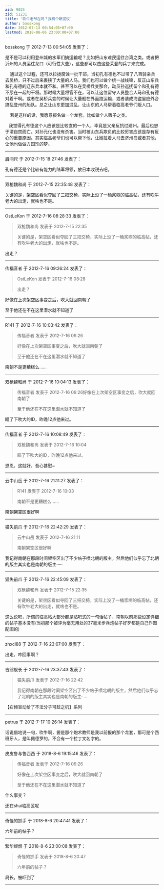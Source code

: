 ```yaml
---
aid: 9025
zid: 51231
title: '吹牛老爷在吗？我有个新提议'
author: bosskong
date: 2012-07-13 00:54:05+07:00
lastmod: 2018-08-06 23:00:00+07:00
---
```


bosskong 于 2012-7-13 00:54:05 发表了：

是不是可以利用登州城的水军们搞运输呢？比如把山东难民运往台湾之类。或者把沂州的人员运往龙口（可行性大些），这些都可以由这些莱登的兵丁来完成。

    通过这个过程，还可以拉拢腐蚀一批干部。当初孔有德也不过带了八百骑亲兵去吴桥，只不过后来裹挟了大量的人马。我们也可以做个统一战线嘛，反正山东兵和孔有德的辽东兵本就不和。甚至可以在吴桥兵变那会，动员孙巡抚留个和孔有德不尿在一起的干将。那时候大量将官不在，可以让这位留守人员整合人马和孔有德对着干啊。或者在吴桥兵变的时候让大量船在外面跑运输，或者装成海盗里应外合搞乱登州的船队。总之让山东更加混乱，让山东的人马帮着临高老爷们贩人口。

    若是这样的话，我愿意报名做一个龙套。比如做个人贩子之类。

   我觉得孔有德这个人应该是比较直的一个人，毕竟是父亲反抗过建州。最后也忠于清自焚而亡。对孙元化也没有杀害。当时被山东兵欺负的比较厉害应该是存有反心的重要原因。其实临高老爷们也可以帮下他，让她拉着人马去济州岛或者其他，让他也做做方国珍的梦。

---------

眉间尺 于 2012-7-15 18:27:46 发表了：

孔有德还是个比较有能力的陆军将领，放日本收税去吧。

---------

双枪魏和尚 于 2012-7-15 22:35:48 发表了：

关键的是，架空区看似夺回了三把交椅，实际上没了一桶浆糊的临高帖，还有吹牛老大的出走，就啥也不是。

---------

OstLeKon 于 2012-7-16 08:28:33 发表了：

> 双枪魏和尚 发表于 2012-7-15 22:35
> 
> 关键的是，架空区看似夺回了三把交椅，实际上没了一桶浆糊的临高帖，还有吹牛老大的出走，就啥也不是。



出走？

---------

传福音者 于 2012-7-16 09:26:24 发表了：

> OstLeKon 发表于 2012-7-16 08:28
> 
> 出走？



好像在上次架空区事变之后，吹大就回南朝了

至于他还在不在这里潜水就不知道了

---------

R141 于 2012-7-16 10:03:42 发表了：

> 传福音者 发表于 2012-7-16 09:26
> 
> 好像在上次架空区事变之后，吹大就回南朝了
> 
> 至于他还在不在这里潜水就不知道了



南朝不是更糟糕么......

---------

双枪魏和尚 于 2012-7-16 10:04:13 发表了：

> 传福音者 发表于 2012-7-16 09:26好像在上次架空区事变之后，吹大就回南朝了
> 
> 至于他还在不在这里潜水就不知道了



瞄了下吹大的ID，昨晚12点他来过。

---------

传福音者 于 2012-7-16 10:08:49 发表了：

> 双枪魏和尚 发表于 2012-7-16 10:04
> 
> 瞄了下吹大的ID，昨晚12点他来过。



恩恩，这就好，吾心甚慰~

---------

云中山岳 于 2012-7-16 21:11:27 发表了：

> R141 发表于 2012-7-16 10:03
> 
> 南朝不是更糟糕么......



南朝架空区很好啊

---------

猫失前爪 于 2012-7-16 22:42:29 发表了：

> 云中山岳 发表于 2012-7-16 21:11
> 
> 南朝架空区很好啊



我记得南朝在那段时间架空区出了不少帖子喷北朝的版主，然后他们似乎忘了北朝的版主其实也是南朝的版主·····

---------

猫失前爪 于 2012-7-16 22:45:09 发表了：

> 双枪魏和尚 发表于 2012-7-15 22:35
> 
> 关键的是，架空区看似夺回了三把交椅，实际上没了一桶浆糊的临高帖，还有吹牛老大的出走，就啥也不是。



这么说吧，所谓的临高帖大部分都是贴吧式的一句话帖子，南朝以前那些设定详细的帖子基本没有(当初那个被评为毫无用处的37毫米步兵炮帖子好歹都是自己作图配图的)

---------

zhxcl88 于 2012-7-16 23:07:00 发表了：

出走，咋回事啊？

---------

吉翁舰长 于 2012-7-16 23:37:43 发表了：

> 猫失前爪 发表于 2012-7-16 22:42
> 
> 我记得南朝在那段时间架空区出了不少帖子喷北朝的版主，然后他们似乎忘了北朝的版主其实也是南朝的版主· ...



【右倾盲动给了不法分子可趁之机】系列

---------

petrus 于 2012-7-17 10:26:14 发表了：

话说借地说一句，吹牛啊，要是那个炮术教师是我以前报的那个龙套，那可是个西班牙人，是叫佩德罗的，不会有一个拉丁文名字的。

---------

皮皮鲁与鲁西西 于 2018-8-6 19:15:46 发表了：

> 传福音者 发表于 2012-7-16 09:26
> 
> 好像在上次架空区事变之后，吹大就回南朝了
> 
> 至于他还在不在这里潜水就不知道了



什么事变？

还在shui临高区呢

---------

奇怪的抓手 于 2018-8-6 20:47:41 发表了：

六年前的帖子？

---------

繁华烬燃 于 2018-8-6 23:00:08 发表了：

> 奇怪的抓手 发表于 2018-8-6 20:47
> 
> 六年前的帖子？



局长，被吓到了

---------

